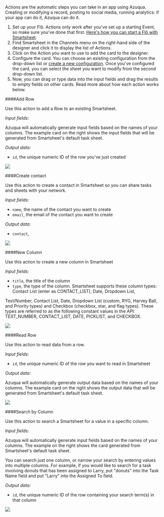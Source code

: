 Actions are the automatic steps you can take in an app using Azuqua. Creating or modifying a record, posting to social media, running analytics: if your app can do it, Azuqua can do it. 

1. Set up your Fl&otilde;. Actions only work after you've set up a starting Event, so make sure you've done that first. [Here's how you can start a Fl&otilde; with Smartsheet]().
2. Find Smartsheet in the Channels menu on the right-hand side of the designer and click it to display the list of Actions.
3. Click on the Action you want to use to add the card to the designer. 
4. Configure the card. You can choose an existing configuration from the drop-down list or [create a new configuration](). Once you've configured the card, you can select the sheet you want to modify from the second drop-down list.
5. Now, you can drag or type data into the input fields and drag the results to empty fields on other cards. Read more about how each action works below.

####Add Row

Use this action to add a Row to an existing Smartsheet. 

*Input fields:* 

Azuqua will automatically generate input fields based on the names of your columns. The example card on the right shows the input fields that will be generated from Smartsheet's default task sheet. 

*Output data:*

* `id`, the unique numeric ID of the row you've just created

<div>
    <div style="width: 60%; float: left; margin-right: 10px">
    </div>
    <div style="width: 30%, float: left">
    	<img src="https://s3.amazonaws.com/azuqua_static/help-center/Channels/smartsheet/smartsheet-action-1.png"></img>
    </div>
</div>

####Create contact

Use this action to create a contact in Smartsheet so you can share tasks and sheets with your network.

*Input fields:*

* `name`, the name of the contact you want to create
* `email`, the email of the contact you want to create

*Output data:*
* `contact`,  

<div>
    <div style="width: 60%; float: left; margin-right: 10px">
    </div>
    <div style="width: 30%, float: left">
    	<img src="https://s3.amazonaws.com/azuqua_static/help-center/Channels/smartsheet/smartsheet-action-2.png"></img>
    </div>
</div>

####New Column

Use this action to create a new column in Smartsheet

*Input fields:*

* `title`, the title of the column
* `type`, the type of the column. Smartsheet supports these column types: Contact List (enter as CONTACT_LIST), Date, Dropdown List,  


Text/Number, Contact List, Date, Dropdown List (custom, RYG, Harvey Ball, and Priority types) and Checkbox (checkbox, star, and flag types). These types are referred to as  the following constant values in the API: TEXT_NUMBER, CONTACT_LIST, DATE, PICKLIST, and CHECKBOX.

<div>
    <div style="width: 60%; float: left; margin-right: 10px">
    </div>
    <div style="width: 30%, float: left">
    	<img src="https://s3.amazonaws.com/azuqua_static/help-center/Channels/smartsheet/smartsheet-action-3.png"></img>
    </div>
</div>

####Read Row

Use this  action to read data from a row.

*Input fields:*

* `id`, the unique numeric ID of the row you want to read in Smartsheet

*Output data:*

Azuqua will automatically generate output data based on the names of your columns. The example card on the right shows the output data that will be generated from Smartsheet's default task sheet. 

<div>
    <div style="width: 60%; float: left; margin-right: 10px">
    </div>
    <div style="width: 30%, float: left">
    	<img src="https://s3.amazonaws.com/azuqua_static/help-center/Channels/smartsheet/smartsheet-action-4.png"></img>
    </div>
</div>

####Search by Column

Use this action to search a Smartsheet for a value in a specific column. 

*Input fields:*

Azuqua will automatically generate input fields based on the names of your columns. The example on the right shows the card generated from Smartsheet's default task sheet. 

You can search just one column, or narrow your search by entering values into multiple columns. For example, if you would like to search for a task involving donuts that has been assigned to Larry, put "donuts" into the Task Name field and put "Larry" into the Assigned To field. 

*Output data:*

* `id`, the unique numeric ID of the row containing your search term(s) in that column

<div>
    <div style="width: 60%; float: left; margin-right: 10px">
    </div>
    <div style="width: 30%, float: left">
    	<img src="https://s3.amazonaws.com/azuqua_static/help-center/Channels/smartsheet/smartsheet-action-5.png"></img>
    </div>
</div>